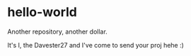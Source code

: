 # hello-world
Another repository, another dollar. 

It's I, the Davester27 and I've come to send your proj hehe :)

